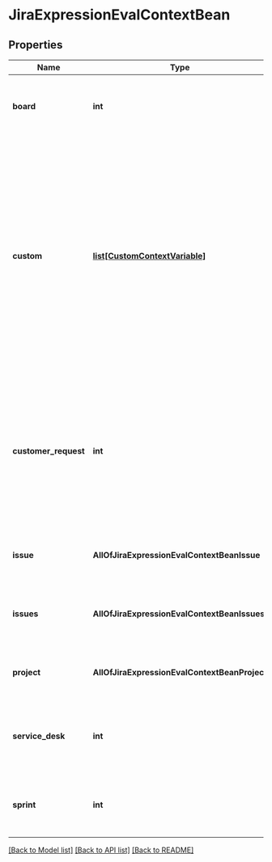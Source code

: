 # JiraExpressionEvalContextBean

## Properties
Name | Type | Description | Notes
------------ | ------------- | ------------- | -------------
**board** | **int** | The ID of the board that is available under the &#x60;board&#x60; variable when evaluating the expression. | [optional] 
**custom** | [**list[CustomContextVariable]**](CustomContextVariable.md) | Custom context variables and their types. These variable types are available for use in a custom context:   *  &#x60;user&#x60;: A [user](https://developer.atlassian.com/cloud/jira/platform/jira-expressions-type-reference#user) specified as an Atlassian account ID.  *  &#x60;issue&#x60;: An [issue](https://developer.atlassian.com/cloud/jira/platform/jira-expressions-type-reference#issue) specified by ID or key. All the fields of the issue object are available in the Jira expression.  *  &#x60;json&#x60;: A JSON object containing custom content.  *  &#x60;list&#x60;: A JSON list of &#x60;user&#x60;, &#x60;issue&#x60;, or &#x60;json&#x60; variable types. | [optional] 
**customer_request** | **int** | The ID of the customer request that is available under the &#x60;customerRequest&#x60; variable when evaluating the expression. This is the same as the ID of the underlying Jira issue, but the customer request context variable will have a different type. | [optional] 
**issue** | **AllOfJiraExpressionEvalContextBeanIssue** | The issue that is available under the &#x60;issue&#x60; variable when evaluating the expression. | [optional] 
**issues** | **AllOfJiraExpressionEvalContextBeanIssues** | The collection of issues that is available under the &#x60;issues&#x60; variable when evaluating the expression. | [optional] 
**project** | **AllOfJiraExpressionEvalContextBeanProject** | The project that is available under the &#x60;project&#x60; variable when evaluating the expression. | [optional] 
**service_desk** | **int** | The ID of the service desk that is available under the &#x60;serviceDesk&#x60; variable when evaluating the expression. | [optional] 
**sprint** | **int** | The ID of the sprint that is available under the &#x60;sprint&#x60; variable when evaluating the expression. | [optional] 

[[Back to Model list]](../README.md#documentation-for-models) [[Back to API list]](../README.md#documentation-for-api-endpoints) [[Back to README]](../README.md)


